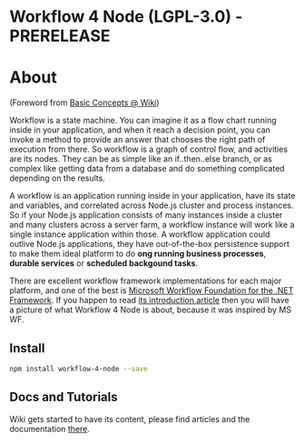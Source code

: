 # Workflow 4 Node (LGPL-3.0) - PRERELEASE

# About

(Foreword from [Basic Concepts @ Wiki](https://github.com/workflow-4-node/workflow-4-node/wiki/Basic-Concepts))

Workflow is a state machine. You can imagine it as a flow chart running inside in your application, and when it reach a decision point, you can invoke a method to provide an answer that chooses the right path of execution from there. So workflow is a graph of control flow, and activities are its nodes. They can be as simple like an if..then..else branch, or as complex like getting data from a database and do something complicated depending on the results.

A workflow is an application running inside in your application, have its state and variables, and correlated across Node.js cluster and process instances. So if your Node.js application consists of many instances inside a cluster and many clusters across a server farm, a workflow instance will work like a single instance application within those. A workflow application could outlive Node.js applications, they have out-of-the-box persistence support to make them ideal platform to do **ong running business processes**, **durable services** or **scheduled backgound tasks**.

There are excellent workflow framework implementations for each major platform, and one of the best is [Microsoft Workflow Foundation for the .NET Framework](https://msdn.microsoft.com/en-us/library/ee342461.aspx). If you happen to read [its introduction article](https://msdn.microsoft.com/en-us/library/dd851337.aspx) then you will have a picture of what Workflow 4 Node is about, because it was inspired by MS WF.

## Install

```bash
npm install workflow-4-node --save
```
## Docs and Tutorials

Wiki gets started to have its content, please find articles and the documentation [there](https://github.com/workflow-4-node/workflow-4-node/wiki).